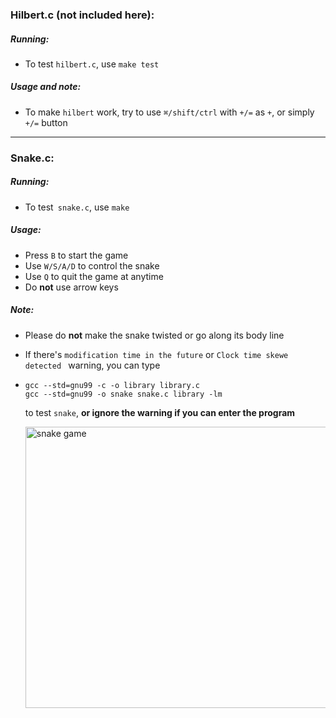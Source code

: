 ### Hilbert.c (not included here):

##### Running:

- To test `hilbert.c`, use `make test`

##### Usage and note:

- To make `hilbert` work, try to use `⌘/shift/ctrl` with `+/=` as `+`, or simply `+/=` button

---

### Snake.c:

##### Running:

- To test` snake.c`, use `make`

##### Usage:

- Press `B` to start the game
- Use `W/S/A/D` to control the snake
- Use `Q` to quit the game at anytime
- Do **not** use arrow keys

##### Note:

- Please do **not** make the snake twisted or go along its body line

- If there's `modification time in the future` or `Clock time skewe detected ` warning, you can type

- ```
  gcc --std=gnu99 -c -o library library.c
  gcc --std=gnu99 -o snake snake.c library -lm
  ```

  to test `snake`, **or ignore the warning if you can enter the program**
  
  <img src="snake.gif" alt="snake game" height="450" width="720"/>
